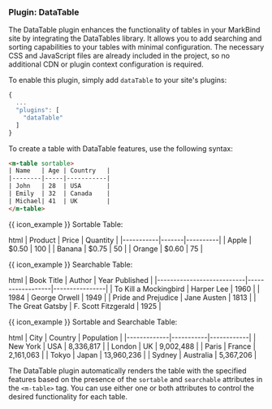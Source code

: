 ### Plugin: DataTable

The DataTable plugin enhances the functionality of tables in your MarkBind site by integrating the DataTables library. It allows you to add searching and sorting capabilities to your tables with minimal configuration. The necessary CSS and JavaScript files are already included in the project, so no additional CDN or plugin context configuration is required.

To enable this plugin, simply add `dataTable` to your site's plugins:

```js {heading="site.json"}
{
  ...
  "plugins": [
    "dataTable"
  ]
}
```

To create a table with DataTable features, use the following syntax:

```html
<m-table sortable>
| Name   | Age | Country   |
|--------|-----|-----------|
| John   | 28  | USA       |
| Emily  | 32  | Canada    |
| Michael| 41  | UK        |
</m-table>
```

{{ icon_example }} Sortable Table:

<include src="codeAndOutput.md" boilerplate >
<variable name="highlightStyle">html</variable>
<variable name="code">
<m-table sortable>
| Product   | Price | Quantity |
|-----------|-------|----------|
| Apple     | $0.50 | 100      |
| Banana    | $0.75 | 50       |
| Orange    | $0.60 | 75       |
</m-table>
</variable>
</include>

{{ icon_example }} Searchable Table:

<include src="codeAndOutput.md" boilerplate >
<variable name="highlightStyle">html</variable>
<variable name="code">
<m-table searchable>
| Book Title                | Author           | Year Published |
|---------------------------|------------------|----------------|
| To Kill a Mockingbird     | Harper Lee       | 1960           |
| 1984                      | George Orwell    | 1949           |
| Pride and Prejudice       | Jane Austen      | 1813           |
| The Great Gatsby          | F. Scott Fitzgerald | 1925        |
</m-table>
</variable>
</include>

{{ icon_example }} Sortable and Searchable Table:

<include src="codeAndOutput.md" boilerplate >
<variable name="highlightStyle">html</variable>
<variable name="code">
<m-table sortable searchable>
| City        | Country   | Population |
|-------------|-----------|------------|
| New York    | USA       | 8,336,817  |
| London      | UK        | 9,002,488  |
| Paris       | France    | 2,161,063  |
| Tokyo       | Japan     | 13,960,236 |
| Sydney      | Australia | 5,367,206  |
</m-table>
</variable>
</include>

The DataTable plugin automatically renders the table with the specified features based on the presence of the `sortable` and `searchable` attributes in the `<m-table>` tag. You can use either one or both attributes to control the desired functionality for each table.
